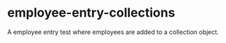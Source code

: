 # employee-entry-collections
A employee entry test where employees are added to a collection object.
